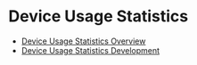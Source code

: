 # Device Usage Statistics

- [Device Usage Statistics Overview](device-usage-statistics-overview.md)
- [Device Usage Statistics Development](device-usage-statistics-dev-guide.md)
